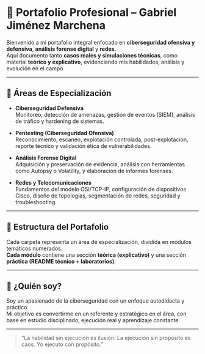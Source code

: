# 🧠 Portafolio Profesional – Gabriel Jiménez Marchena

Bienvenido a mi portafolio integral enfocado en **ciberseguridad ofensiva y defensiva**, **análisis forense digital** y **redes**.  
Aquí documento tanto **casos reales y simulaciones técnicas**, como material **teórico y explicativo**, evidenciando mis habilidades, análisis y evolución en el campo.

---

## 🔐 Áreas de Especialización

- **Ciberseguridad Defensiva**  
  Monitoreo, detección de amenazas, gestión de eventos (SIEM), análisis de tráfico y hardening de sistemas.

- **Pentesting (Ciberseguridad Ofensiva)**  
  Reconocimiento, escaneo, explotación controlada, post-explotación, reporte técnico y validación ética de vulnerabilidades.

- **Análisis Forense Digital**  
  Adquisición y preservación de evidencia, análisis con herramientas como Autopsy o Volatility, y elaboración de informes forenses.

- **Redes y Telecomunicaciones**  
  Fundamentos del modelo OSI/TCP-IP, configuración de dispositivos Cisco, diseño de topologías, segmentación de redes, seguridad y troubleshooting.

---

## 📂 Estructura del Portafolio

Cada carpeta representa un área de especialización, dividida en módulos temáticos numerados.  
**Cada módulo** contiene una sección **teórica (explicativo)** y una sección **práctica (README técnico + laboratorios)**:

---

## 🧩 ¿Quién soy?

Soy un apasionado de la ciberseguridad con un enfoque autodidacta y práctico.  
Mi objetivo es convertirme en un referente y estratégico en el área, con base en estudio disciplinado, ejecución real y aprendizaje constante.

---

> “La habilidad sin ejecución es ilusión. La ejecución sin propósito es caos. Yo ejecuto con propósito.”

